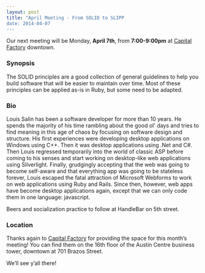 ```yaml
---
layout: post
title: "April Meeting - From SOLID to SLIPP
date: 2014-04-07
---
```


Our next meeting will be Monday, **April 7th**, from **7:00-9:00pm** at [Capital Factory][CF] downtown.

 [CF]: http://www.capitalfactory.com/about/contact/

### Synopsis
The SOLID principles are a good collection of general guidelines to help
you build software that will be easier to maintain over time. Most of these
principles can be applied as-is in Ruby, but some need to be adapted.

### Bio
Louis Salin has been a software developer for more than 10 years. He spends
the majority of his time rambling about the good ol' days and tries to find
meaning in this age of chaos by focusing on software design and structure.
His first experiences were developing desktop applications on Windows using
C++. Then it was desktop applications using .Net and C#. Then Louis
regressed temporarily into the world of classic ASP before coming to his
senses and start working on desktop-like web applications using
Silverlight. Finally, grudgingly accepting that the web was going to become
self-aware and that everything app was going to be stateless forever, Louis
escaped the fatal attraction of Microsoft Webforms to work on web
applications using Ruby and Rails. Since then, however, web apps have
become desktop applications again, except that we can only code them in one
language: javascript.

Beers and socialization practice to follow at HandleBar on 5th street.

### Location

Thanks again to [Capital Factory](http://www.capitalfactory.com/) for providing
the space for this month’s meeting! You can find them on the 16th floor of the
Austin Centre business tower, downtown at 701 Brazos Street.

We’ll see y’all there!

